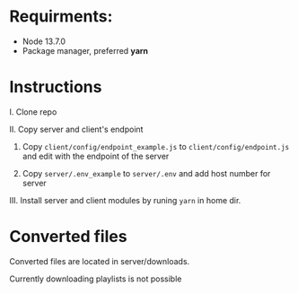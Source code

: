 
# Requirments:

* Node 13.7.0
* Package manager, preferred **yarn**

# Instructions

I. Clone repo

II. Copy server and client's endpoint

1. Copy `client/config/endpoint_example.js` to `client/config/endpoint.js` and edit with the endpoint of the server

2. Copy `server/.env_example` to `server/.env` and add host number for server

III. Install server and client modules by runing `yarn` in home dir.

# Converted files
Converted files are located in server/downloads.

Currently downloading playlists is not possible